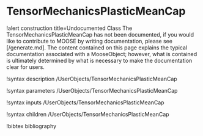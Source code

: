 <!-- MOOSE Documentation Stub: Remove this when content is added. -->

# TensorMechanicsPlasticMeanCap

!alert construction title=Undocumented Class
The TensorMechanicsPlasticMeanCap has not been documented, if you would like to contribute to MOOSE by
writing documentation, please see [/generate.md]. The content contained on this page explains
the typical documentation associated with a MooseObject; however, what is contained is ultimately
determined by what is necessary to make the documentation clear for users.

!syntax description /UserObjects/TensorMechanicsPlasticMeanCap

!syntax parameters /UserObjects/TensorMechanicsPlasticMeanCap

!syntax inputs /UserObjects/TensorMechanicsPlasticMeanCap

!syntax children /UserObjects/TensorMechanicsPlasticMeanCap

!bibtex bibliography
